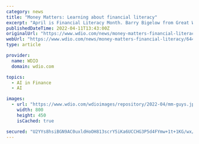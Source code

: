 ```yaml
---
category: news
title: "Money Matters: Learning about financial literacy"
excerpt: "April is Financial Literacy Month. Barry Bigelow from Great Waters Financial answered a few questions about how we can improve financial literacy."
publishedDateTime: 2022-04-11T13:43:00Z
originalUrl: "https://www.wdio.com/news/money-matters-financial-literacy/6443336/"
webUrl: "https://www.wdio.com/news/money-matters-financial-literacy/6443336/"
type: article

provider:
  name: WDIO
  domain: wdio.com

topics:
  - AI in Finance
  - AI

images:
  - url: "https://www.wdio.com/wdioimages/repository/2022-04/mm-guys.jpg"
    width: 800
    height: 450
    isCached: true

secured: "U2YYs8hsiBGN9AC0uxldHoOH813scrY5iKa6UCCHG3P5d4FYmw+1t+1KG/wx/W6HGOsOCh2BDbyLK86W+b7PHtJ4rWJuy69nUCLceT7pBaowNlL7BuzqRYBkdOB7ittlQwjyd2HnxWb9b7i83thzUnqWSO+PGaFNSwKmvOQPSLLV07wNWRi9nqaj1AfoArMHm+tz+ybCherUhcVtKZvc/p4cBBYRupI5QlXmqUgOnQwx4i9qKIaw/M6R7oJXtzL0+DKWg+84ANu0DgYEqJLXQdASOvxSMbbWeClQpMCYtkXMx1JVfKj8Y10rrtv5mL87CUQObG/tZsmPL8HHVT+VqKMMvztJp5VtGZmV+9E6JcU=;75E48Cran51XYQ7+HKAyEw=="
---
```


